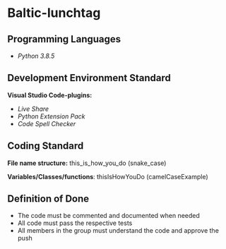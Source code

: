 # Baltic-lunchtag

## Programming Languages

- *Python 3.8.5*

## Development Environment Standard

**Visual Studio Code-plugins:**
- *Live Share*
- *Python Extension Pack*
- *Code Spell Checker*

## Coding Standard

**File name structure:** this_is_how_you_do (snake_case)

**Variables/Classes/functions**: thisIsHowYouDo (camelCaseExample)


## Definition of Done

- The code must be commented and documented when needed
- All code must pass the respective tests
- All members in the group must understand the code and approve the push

